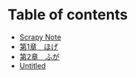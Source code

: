 # Table of contents

* [Scrapy Note](README.md)
* [第1章　ほげ](di-1-zhang.md)
* [第2章　ふが](2fuga.md)
* [Untitled](untitled.md)

